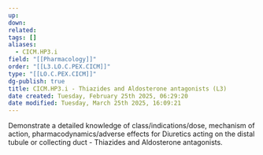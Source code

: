 ```yaml
---
up: 
down: 
related: 
tags: []
aliases:
  - CICM.HP3.i
field: "[[Pharmacology]]"
order: "[[L3.LO.C.PEX.CICM]]"
type: "[[LO.C.PEX.CICM]]"
dg-publish: true
title: CICM.HP3.i - Thiazides and Aldosterone antagonists (L3)
date created: Tuesday, February 25th 2025, 06:29:20
date modified: Tuesday, March 25th 2025, 16:09:21
---
```


Demonstrate a detailed knowledge of class/indications/dose, mechanism of action, pharmacodynamics/adverse effects for Diuretics acting on the distal tubule or collecting duct - Thiazides and Aldosterone antagonists.

